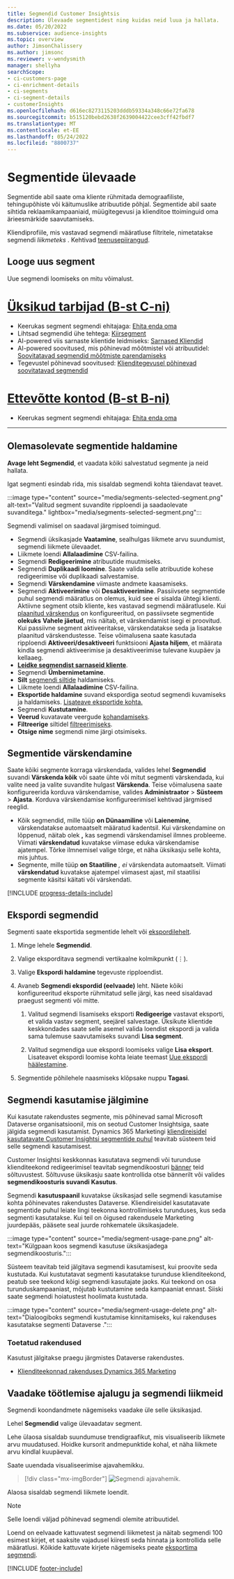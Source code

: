 ```yaml
---
title: Segmendid Customer Insightsis
description: Ülevaade segmentidest ning kuidas neid luua ja hallata.
ms.date: 05/20/2022
ms.subservice: audience-insights
ms.topic: overview
author: JimsonChalissery
ms.author: jimsonc
ms.reviewer: v-wendysmith
manager: shellyha
searchScope:
- ci-customers-page
- ci-enrichment-details
- ci-segments
- ci-segment-details
- customerInsights
ms.openlocfilehash: d616ec8273115203dddb59334a348c66e72fa678
ms.sourcegitcommit: b515120bebd2638f2639004422cee3cff42fbdf7
ms.translationtype: MT
ms.contentlocale: et-EE
ms.lasthandoff: 05/24/2022
ms.locfileid: "8800737"
---
```

# <a name="segments-overview"></a>Segmentide ülevaade

Segmentide abil saate oma kliente rühmitada demograafiliste, tehingupõhiste või käitumuslike atribuutide põhjal. Segmentide abil saate sihtida reklaamikampaaniaid, müügitegevusi ja klienditoe ttoiminguid oma ärieesmärkide saavutamiseks.

Kliendiprofiile, mis vastavad segmendi määratluse filtritele, nimetatakse segmendi *liikmeteks* . Kehtivad [teenusepiirangud](/dynamics365/customer-insights/service-limits).

## <a name="create-a-new-segment"></a>Looge uus segment

Uue segmendi loomiseks on mitu võimalust. 

# <a name="individual-consumers-b-to-c"></a>[Üksikud tarbijad (B-st C-ni)](#tab/b2c)

- Keerukas segment segmendi ehitajaga: [Ehita enda oma](segment-builder.md#create-a-new-segment) 
- Lihtsad segmendid ühe tehtega: [Kiirsegment](segment-builder.md#quick-segments) 
- AI-powered viis sarnaste klientide leidmiseks: [Sarnased Kliendid](find-similar-customer-segments.md) 
- AI-powered soovitused, mis põhinevad mõõtmistel või atribuutidel: [Soovitatavad segmendid mõõtmiste parendamiseks](suggested-segments.md) 
- Tegevustel põhinevad soovitused: [Klienditegevusel põhinevad soovitatavad segmendid](suggested-segments-activity.md) 

# <a name="business-accounts-b-to-b"></a>[Ettevõtte kontod (B-st B-ni)](#tab/b2b)

- Keerukas segment segmendi ehitajaga: [Ehita enda oma](segment-builder.md#create-a-new-segment)

---

## <a name="manage-existing-segments"></a>Olemasolevate segmentide haldamine

**Avage leht Segmendid**, et vaadata kõiki salvestatud segmente ja neid hallata.

Igat segmenti esindab rida, mis sisaldab segmendi kohta täiendavat teavet.

:::image type="content" source="media/segments-selected-segment.png" alt-text="Valitud segment suvandite ripploendi ja saadaolevate suvanditega." lightbox="media/segments-selected-segment.png":::

Segmendi valimisel on saadaval järgmised toimingud.

- Segmendi üksikasjade **Vaatamine**, sealhulgas liikmete arvu suundumist, segmendi liikmete ülevaadet.
- Liikmete loendi **Allalaadimine** CSV-failina.
- Segmendi **Redigeerimine** atribuutide muutmiseks.
- Segmendi **Duplikaadi loomine**. Saate valida selle atribuutide kohese redigeerimise või duplikaadi salvestamise.
- Segmendi **Värskendamine** viimaste andmete kaasamiseks.
- Segmendi **Aktiveerimine** või **Desaktiveerimine**. Passiivsete segmentide puhul segmendi määratlus on olemus, kuid see ei sisalda ühtegi klienti. Aktiivne segment otsib kliente, kes vastavad segmendi määratlusele. Kui [plaanitud värskendus](system.md#schedule-tab) on konfigureeritud, on passiivsete segmentide **olekuks** **Vahele jäetud**, mis näitab, et värskendamist isegi ei proovitud. Kui passiivne segment aktiveeritakse, värskendatakse seda ja lisatakse plaanitud värskendustesse.
  Teise võimalusena saate kasutada ripploendi **Aktiveeri/desaktiveeri** funktsiooni **Ajasta hiljem**, et määrata kindla segmendi aktiveerimise ja desaktiveerimise tulevane kuupäev ja kellaaeg.
- **[Leidke segmendist sarnaseid kliente](find-similar-customer-segments.md)**.
- Segmendi **Ümbernimetamine**.
- **Silt** [segmendi siltide](work-with-tags-columns.md#manage-tags) haldamiseks.
- Liikmete loendi **Allalaadimine** CSV-failina.
- **Eksportide haldamine** suvand ekspordiga seotud segmendi kuvamiseks ja haldamiseks. [Lisateave eksportide kohta.](export-destinations.md)
- Segmendi **Kustutamine**.
- **Veerud** kuvatavate veergude [kohandamiseks](work-with-tags-columns.md#customize-columns).
- **Filtreerige** siltidel [filtreerimiseks](work-with-tags-columns.md#filter-on-tags).
- **Otsige nime** segmendi nime järgi otsimiseks.

## <a name="refresh-segments"></a>Segmentide värskendamine

Saate kõiki segmente korraga värskendada, valides lehel **Segmendid** suvandi **Värskenda kõik** või saate ühte või mitut segmenti värskendada, kui valite need ja valite suvandite hulgast **Värskenda**. Teise võimalusena saate konfigureerida korduva värskendamise, valides **Administraator** > **Süsteem** > **Ajasta**. Korduva värskendamise konfigureerimisel kehtivad järgmised reeglid.

- Kõik segmendid, mille tüüp **on Dünaamiline** või **Laienemine**, värskendatakse automaatselt määratud kadentsil. Kui värskendamine on lõppenud, näitab olek **,** kas segmendi värskendamisel ilmnes probleeme. Viimati **värskendatud** kuvatakse viimase eduka värskendamise ajatempel. Tõrke ilmnemisel valige tõrge, et näha üksikasju selle kohta, mis juhtus.
- Segmente, mille tüüp **on Staatiline** *, ei* värskendata automaatselt. Viimati **värskendatud** kuvatakse ajatempel viimasest ajast, mil staatilisi segmente käsitsi käitati või värskendati.

[!INCLUDE [progress-details-include](includes/progress-details-pane.md)]

## <a name="export-segments"></a>Ekspordi segmendid

Segmenti saate eksportida segmentide lehelt või [ekspordilehelt](export-destinations.md). 

1. Minge lehele **Segmendid**.

1. Valige eksporditava segmendi vertikaalne kolmikpunkt (&vellip;).

1. Valige **Ekspordi haldamine** tegevuste ripploendist.

1. Avaneb **Segmendi ekspordid (eelvaade)** leht. Näete kõiki konfigureeritud eksporte rühmitatud selle järgi, kas need sisaldavad praegust segmenti või mitte.

   1. Valitud segmendi lisamiseks eksporti **Redigeerige** vastavat eksporti, et valida vastav segment, seejärel salvestage. Üksikute klientide keskkondades saate selle asemel valida loendist ekspordi ja valida sama tulemuse saavutamiseks suvandi **Lisa segment**.

   1. Valitud segmendiga uue ekspordi loomiseks valige **Lisa eksport**. Lisateavet ekspordi loomise kohta leiate teemast [Uue ekspordi häälestamine](export-destinations.md#set-up-a-new-export).

1. Segmentide põhilehele naasmiseks klõpsake nuppu **Tagasi**.

## <a name="track-usage-of-a-segment"></a>Segmendi kasutamise jälgimine

Kui kasutate rakendustes segmente, mis põhinevad samal Microsoft Dataverse organisatsioonil, mis on seotud Customer Insightsiga, saate jälgida segmendi kasutamist. Dynamics 365 Marketingi [kliendireisidel kasutatavate Customer Insightsi segmentide puhul](/dynamics365/marketing/real-time-marketing-ci-profile) teavitab süsteem teid selle segmendi kasutamisest.

Customer Insightsi keskkonnas kasutatava segmendi või turunduse klienditeekond redigeerimisel teavitab segmendikoosturi [bänner](segment-builder.md) teid sõltuvustest. Sõltuvuse üksikasju saate kontrollida otse bännerilt või valides **segmendikoosturis suvandi Kasutus**.

Segmendi **kasutuspaanil** kuvatakse üksikasjad selle segmendi kasutamise kohta põhinevates rakendustes Dataverse. Kliendireisidel kasutatavate segmentide puhul leiate lingi teekonna kontrollimiseks turunduses, kus seda segmenti kasutatakse. Kui teil on õigused rakendusele Marketing juurdepääs, pääsete seal juurde rohkematele üksikasjadele.

:::image type="content" source="media/segment-usage-pane.png" alt-text="Külgpaan koos segmendi kasutuse üksikasjadega segmendikoosturis.":::

Süsteem teavitab teid jälgitava segmendi kasutamisest, kui proovite seda kustutada. Kui kustutatavat segmenti kasutatakse turunduse klienditeekond, peatub see teekond kõigi segmendi kasutajate jaoks. Kui teekond on osa turunduskampaaniast, mõjutab kustutamine seda kampaaniat ennast. Siiski saate segmendi hoiatustest hoolimata kustutada.

:::image type="content" source="media/segment-usage-delete.png" alt-text="Dialoogiboks segmendi kustutamise kinnitamiseks, kui rakenduses kasutatakse segmenti Dataverse .":::

### <a name="supported-apps"></a>Toetatud rakendused

Kasutust jälgitakse praegu järgmistes Dataverse rakendustes.

- [Klienditeekonnad rakenduses Dynamics 365 Marketing](/dynamics365/marketing/real-time-marketing-ci-profile)

## <a name="view-processing-history-and-segment-members"></a>Vaadake töötlemise ajalugu ja segmendi liikmeid

Segmendi koondandmete nägemiseks vaadake üle selle üksikasjad.

Lehel **Segmendid** valige ülevaadatav segment.

Lehe ülaosa sisaldab suundumuse trendigraafikut, mis visualiseerib liikmete arvu muudatused. Hoidke kursorit andmepunktide kohal, et näha liikmete arvu kindlal kuupäeval.

Saate uuendada visualiseerimise ajavahemikku.

> [!div class="mx-imgBorder"]
> ![Segmendi ajavahemik.](media/segment-time-range.png "Segmendi ajavahemik")

Alaosa sisaldab segmendi liikmete loendit.

> [!NOTE]
> Selle loendi väljad põhinevad segmendi olemite atribuutidel.
>
>Loend on eelvaade kattuvatest segmendi liikmetest ja näitab segmendi 100 esimest kirjet, et saaksite vajadusel kiiresti seda hinnata ja kontrollida selle määratlusi. Kõikide kattuvate kirjete nägemiseks peate [eksportima segmendi](export-destinations.md).

[!INCLUDE [footer-include](includes/footer-banner.md)]
